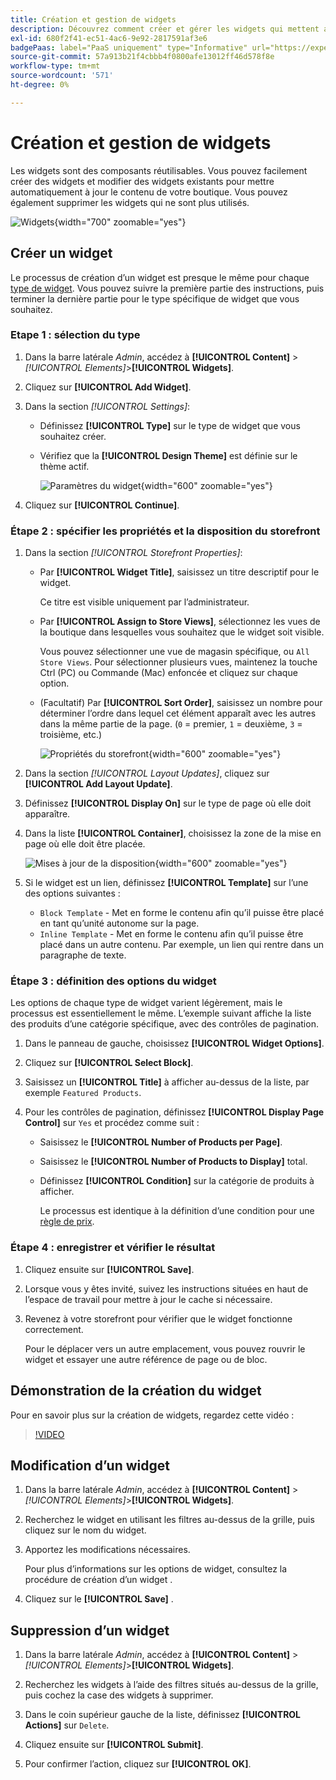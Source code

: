 ```yaml
---
title: Création et gestion de widgets
description: Découvrez comment créer et gérer les widgets qui mettent automatiquement à jour le contenu de votre boutique.
exl-id: 680f2f41-ec51-4ac6-9e92-2817591af3e6
badgePaas: label="PaaS uniquement" type="Informative" url="https://experienceleague.adobe.com/en/docs/commerce/user-guides/product-solutions" tooltip="S’applique uniquement aux projets Adobe Commerce on Cloud (infrastructure PaaS gérée par Adobe) et aux projets On-premise."
source-git-commit: 57a913b21f4cbbb4f0800afe13012ff46d578f8e
workflow-type: tm+mt
source-wordcount: '571'
ht-degree: 0%

---
```


# Création et gestion de widgets

Les widgets sont des composants réutilisables. Vous pouvez facilement créer des widgets et modifier des widgets existants pour mettre automatiquement à jour le contenu de votre boutique. Vous pouvez également supprimer les widgets qui ne sont plus utilisés.

![ Widgets ](./assets/widgets.png){width="700" zoomable="yes"}

## Créer un widget

Le processus de création d’un widget est presque le même pour chaque [type de widget](widgets.md#widget-types). Vous pouvez suivre la première partie des instructions, puis terminer la dernière partie pour le type spécifique de widget que vous souhaitez.

### Etape 1 : sélection du type

1. Dans la barre latérale _Admin_, accédez à **[!UICONTROL Content]** > _[!UICONTROL Elements]_>**[!UICONTROL Widgets]**.

1. Cliquez sur **[!UICONTROL Add Widget]**.

1. Dans la section _[!UICONTROL Settings]_:

   - Définissez **[!UICONTROL Type]** sur le type de widget que vous souhaitez créer.

   - Vérifiez que la **[!UICONTROL Design Theme]** est définie sur le thème actif.

     ![Paramètres du widget](./assets/widget-settings.png){width="600" zoomable="yes"}

1. Cliquez sur **[!UICONTROL Continue]**.

### Étape 2 : spécifier les propriétés et la disposition du storefront

1. Dans la section _[!UICONTROL Storefront Properties]_:

   - Par **[!UICONTROL Widget Title]**, saisissez un titre descriptif pour le widget.

     Ce titre est visible uniquement par l’administrateur.

   - Par **[!UICONTROL Assign to Store Views]**, sélectionnez les vues de la boutique dans lesquelles vous souhaitez que le widget soit visible.

     Vous pouvez sélectionner une vue de magasin spécifique, ou `All Store Views`. Pour sélectionner plusieurs vues, maintenez la touche Ctrl (PC) ou Commande (Mac) enfoncée et cliquez sur chaque option.

   - (Facultatif) Par **[!UICONTROL Sort Order]**, saisissez un nombre pour déterminer l’ordre dans lequel cet élément apparaît avec les autres dans la même partie de la page. (`0` = premier, `1` = deuxième, `3` = troisième, etc.)

     ![Propriétés du storefront](./assets/widget-storefront-properties.png){width="600" zoomable="yes"}

1. Dans la section _[!UICONTROL Layout Updates]_, cliquez sur **[!UICONTROL Add Layout Update]**.

1. Définissez **[!UICONTROL Display On]** sur le type de page où elle doit apparaître.

1. Dans la liste **[!UICONTROL Container]**, choisissez la zone de la mise en page où elle doit être placée.

   ![ Mises à jour de la disposition ](./assets/widget-layout-update-home-page.png){width="600" zoomable="yes"}

1. Si le widget est un lien, définissez **[!UICONTROL Template]** sur l’une des options suivantes :

   - `Block Template` - Met en forme le contenu afin qu’il puisse être placé en tant qu’unité autonome sur la page.
   - `Inline Template` - Met en forme le contenu afin qu’il puisse être placé dans un autre contenu. Par exemple, un lien qui rentre dans un paragraphe de texte.

### Étape 3 : définition des options du widget

Les options de chaque type de widget varient légèrement, mais le processus est essentiellement le même. L’exemple suivant affiche la liste des produits d’une catégorie spécifique, avec des contrôles de pagination.

1. Dans le panneau de gauche, choisissez **[!UICONTROL Widget Options]**.

1. Cliquez sur **[!UICONTROL Select Block]**.

1. Saisissez un **[!UICONTROL Title]** à afficher au-dessus de la liste, par exemple `Featured Products`.

1. Pour les contrôles de pagination, définissez **[!UICONTROL Display Page Control]** sur `Yes` et procédez comme suit :

   - Saisissez le **[!UICONTROL Number of Products per Page]**.

   - Saisissez le **[!UICONTROL Number of Products to Display]** total.

   - Définissez **[!UICONTROL Condition]** sur la catégorie de produits à afficher.

     Le processus est identique à la définition d’une condition pour une [règle de prix](../merchandising-promotions/price-rules-catalog.md).

### Étape 4 : enregistrer et vérifier le résultat

1. Cliquez ensuite sur **[!UICONTROL Save]**.

1. Lorsque vous y êtes invité, suivez les instructions situées en haut de l’espace de travail pour mettre à jour le cache si nécessaire.

1. Revenez à votre storefront pour vérifier que le widget fonctionne correctement.

   Pour le déplacer vers un autre emplacement, vous pouvez rouvrir le widget et essayer une autre référence de page ou de bloc.

## Démonstration de la création du widget

Pour en savoir plus sur la création de widgets, regardez cette vidéo :

>[!VIDEO](https://video.tv.adobe.com/v/343786?quality=12&learn=on)

## Modification d’un widget

1. Dans la barre latérale _Admin_, accédez à **[!UICONTROL Content]** > _[!UICONTROL Elements]_>**[!UICONTROL Widgets]**.

1. Recherchez le widget en utilisant les filtres au-dessus de la grille, puis cliquez sur le nom du widget.

1. Apportez les modifications nécessaires.

   Pour plus d’informations sur les options de widget, consultez la procédure de création d’un widget .

1. Cliquez sur le **[!UICONTROL Save]** .

## Suppression d’un widget

1. Dans la barre latérale _Admin_, accédez à **[!UICONTROL Content]** > _[!UICONTROL Elements]_>**[!UICONTROL Widgets]**.

1. Recherchez les widgets à l’aide des filtres situés au-dessus de la grille, puis cochez la case des widgets à supprimer.

1. Dans le coin supérieur gauche de la liste, définissez **[!UICONTROL Actions]** sur `Delete`.

1. Cliquez ensuite sur **[!UICONTROL Submit]**.

1. Pour confirmer l’action, cliquez sur **[!UICONTROL OK]**.
